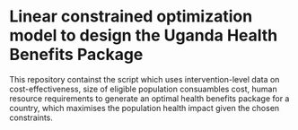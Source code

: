 # Linear constrained optimization model to design the Uganda Health Benefits Package

This repository containst the script which uses intervention-level data on cost-effectiveness, size of eligible population consuambles cost, human resource requirements 
to generate an optimal health benefits package for a country, which maximises the population health impact given the chosen constraints. 
